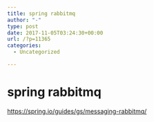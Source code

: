 ```yaml
---
title: spring rabbitmq
author: "-"
type: post
date: 2017-11-05T03:24:30+00:00
url: /?p=11365
categories:
  - Uncategorized

---
```

# spring rabbitmq
https://spring.io/guides/gs/messaging-rabbitmq/